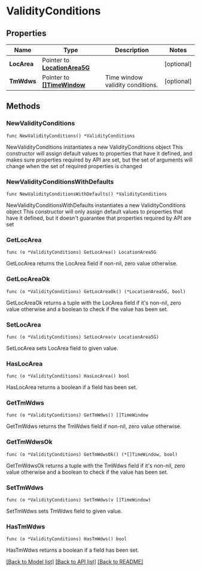 # ValidityConditions

## Properties

Name | Type | Description | Notes
------------ | ------------- | ------------- | -------------
**LocArea** | Pointer to [**LocationArea5G**](LocationArea5G.md) |  | [optional] 
**TmWdws** | Pointer to [**[]TimeWindow**](TimeWindow.md) | Time window validity conditions. | [optional] 

## Methods

### NewValidityConditions

`func NewValidityConditions() *ValidityConditions`

NewValidityConditions instantiates a new ValidityConditions object
This constructor will assign default values to properties that have it defined,
and makes sure properties required by API are set, but the set of arguments
will change when the set of required properties is changed

### NewValidityConditionsWithDefaults

`func NewValidityConditionsWithDefaults() *ValidityConditions`

NewValidityConditionsWithDefaults instantiates a new ValidityConditions object
This constructor will only assign default values to properties that have it defined,
but it doesn't guarantee that properties required by API are set

### GetLocArea

`func (o *ValidityConditions) GetLocArea() LocationArea5G`

GetLocArea returns the LocArea field if non-nil, zero value otherwise.

### GetLocAreaOk

`func (o *ValidityConditions) GetLocAreaOk() (*LocationArea5G, bool)`

GetLocAreaOk returns a tuple with the LocArea field if it's non-nil, zero value otherwise
and a boolean to check if the value has been set.

### SetLocArea

`func (o *ValidityConditions) SetLocArea(v LocationArea5G)`

SetLocArea sets LocArea field to given value.

### HasLocArea

`func (o *ValidityConditions) HasLocArea() bool`

HasLocArea returns a boolean if a field has been set.

### GetTmWdws

`func (o *ValidityConditions) GetTmWdws() []TimeWindow`

GetTmWdws returns the TmWdws field if non-nil, zero value otherwise.

### GetTmWdwsOk

`func (o *ValidityConditions) GetTmWdwsOk() (*[]TimeWindow, bool)`

GetTmWdwsOk returns a tuple with the TmWdws field if it's non-nil, zero value otherwise
and a boolean to check if the value has been set.

### SetTmWdws

`func (o *ValidityConditions) SetTmWdws(v []TimeWindow)`

SetTmWdws sets TmWdws field to given value.

### HasTmWdws

`func (o *ValidityConditions) HasTmWdws() bool`

HasTmWdws returns a boolean if a field has been set.


[[Back to Model list]](../README.md#documentation-for-models) [[Back to API list]](../README.md#documentation-for-api-endpoints) [[Back to README]](../README.md)


